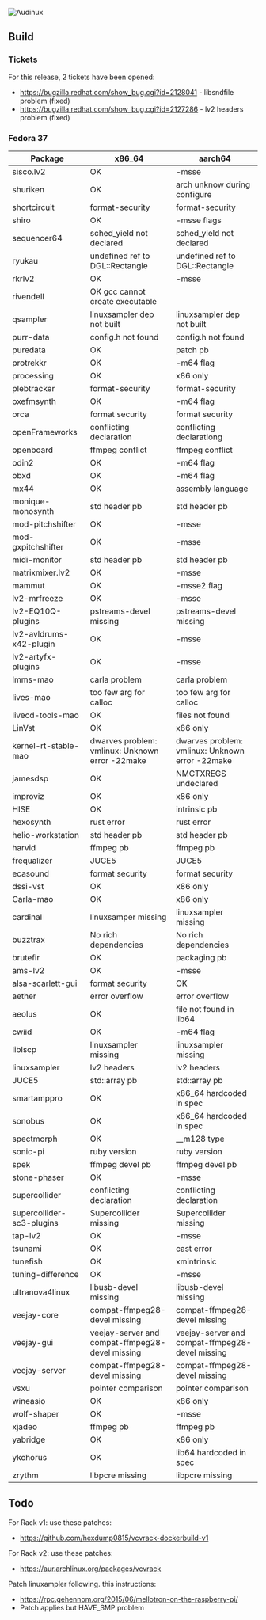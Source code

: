 ![Audinux](../images/AudinuxBanner.png)

## Build

### Tickets

For this release, 2 tickets have been opened:
- https://bugzilla.redhat.com/show_bug.cgi?id=2128041 - libsndfile problem (fixed)
- https://bugzilla.redhat.com/show_bug.cgi?id=2127286 - lv2 headers problem (fixed)

### Fedora 37

Package | x86_64 | aarch64
------- | ------ | -------
sisco.lv2 | OK | -msse
shuriken | OK | arch unknow during configure
shortcircuit | format-security | format-security
shiro | OK | -msse flags
sequencer64 | sched_yield not declared | sched_yield not declared
ryukau | undefined ref to DGL::Rectangle | undefined ref to DGL::Rectangle
rkrlv2 | OK | -msse 
rivendell | OK  gcc cannot create executable
qsampler | linuxsampler dep not built | linuxsampler dep not built
purr-data | config.h not found |  config.h not found
puredata | OK | patch pb
protrekkr | OK | -m64 flag
processing | OK | x86 only
plebtracker | format-security | format-security
oxefmsynth | OK | -m64 flag
orca | format security | format security
openFrameworks | conflicting declaration | conflicting declarationg
openboard | ffmpeg conflict | ffmpeg conflict
odin2 | OK | -m64  flag
obxd | OK | -m64 flag
mx44 | OK | assembly language
monique-monosynth | std header pb | std header pb
mod-pitchshifter | OK | -msse
mod-gxpitchshifter | OK | -msse
midi-monitor | std header pb | std header pb
matrixmixer.lv2 | OK | -msse
mammut | OK | -msse2 flag
lv2-mrfreeze | OK | -msse
lv2-EQ10Q-plugins | pstreams-devel missing | pstreams-devel missing
lv2-avldrums-x42-plugin | OK | -msse
lv2-artyfx-plugins | OK | -msse
lmms-mao | carla problem | carla problem
lives-mao | too few arg for calloc | too few arg for calloc
livecd-tools-mao | OK | files not found
LinVst | OK | x86 only
kernel-rt-stable-mao | dwarves problem: vmlinux: Unknown error -22make | dwarves problem: vmlinux: Unknown error -22make
jamesdsp | OK | NMCTXREGS undeclared
improviz | OK | x86 only
HISE | OK | intrinsic pb
hexosynth | rust error | rust error
helio-workstation | std header pb | std header pb
harvid | ffmpeg pb | ffmpeg pb
frequalizer | JUCE5 | JUCE5
ecasound | format security | format security
dssi-vst | OK | x86 only
Carla-mao | OK | x86 only
cardinal | linuxsamper missing | linuxsampler missing
buzztrax | No rich dependencies | No rich dependencies
brutefir | OK | packaging pb
ams-lv2 | OK | -msse
alsa-scarlett-gui | format security | OK
aether | error overflow | error overflow
aeolus | OK | file not found in lib64
cwiid | OK | -m64 flag
liblscp | linuxsampler missing | linuxsampler missing
linuxsampler | lv2 headers | lv2 headers
JUCE5 | std::array pb | std::array pb
smartamppro  | OK | x86_64 hardcoded in spec
sonobus | OK | x86_64 hardcoded in spec
spectmorph | OK | __m128 type
sonic-pi  | ruby version | ruby version
spek | ffmpeg devel pb| ffmpeg devel pb
stone-phaser | OK | -msse
supercollider | conflicting declaration | conflicting declaration
supercollider-sc3-plugins | Supercollider missing | Supercollider missing
tap-lv2 | OK | -msse
tsunami | OK | cast error
tunefish | OK | xmintrinsic
tuning-difference | OK | -msse
ultranova4linux | libusb-devel missing | libusb-devel missing
veejay-core | compat-ffmpeg28-devel missing | compat-ffmpeg28-devel missing
veejay-gui | veejay-server and compat-ffmpeg28-devel missing | veejay-server and compat-ffmpeg28-devel missing
veejay-server | compat-ffmpeg28-devel missing | compat-ffmpeg28-devel missing
vsxu | pointer comparison | pointer comparison
wineasio | OK | x86 only
wolf-shaper | OK | -msse
xjadeo | ffmpeg pb | ffmpeg pb
yabridge | OK | x86 only
ykchorus | OK | lib64 hardcoded in spec
zrythm | libpcre missing | libpcre missing

## Todo

For Rack v1: use these patches:
- https://github.com/hexdump0815/vcvrack-dockerbuild-v1

For Rack v2: use these patches:
- https://aur.archlinux.org/packages/vcvrack

Patch linuxampler following. this instructions:
- https://rpc.gehennom.org/2015/06/mellotron-on-the-raspberry-pi/
- Patch applies but HAVE_SMP problem
